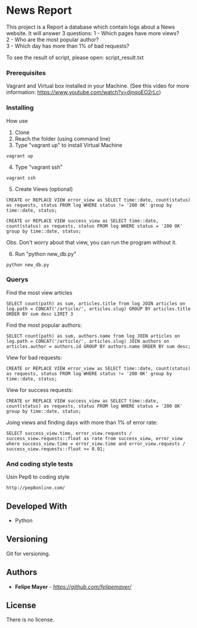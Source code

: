 # News Report

This project is a Report a database which contain logs about a News website. It will answer 3 questions:
1 - Which pages have more views?<br />
2 - Who are the most popular author?<br />
3 - Which day has more than 1% of bad requests?<br />

To see the result of script, please open: script_result.txt

### Prerequisites

Vagrant and Virtual box installed in your Machine. (See this video for more information: https://www.youtube.com/watch?v=djnqoEO2rLc)


### Installing

How use

1. Clone
2. Reach the folder (using command line)
3. Type "vagrant up" to install Virtual Machine
```
vagrant up
```
4. Type "vagrant ssh"
```
vagrant ssh
``` 
5. Create Views (optional)
```
CREATE or REPLACE VIEW error_view as SELECT time::date, count(status) as requests, status FROM log WHERE status != '200 OK' group by time::date, status;
```

```
CREATE or REPLACE VIEW success_view as SELECT time::date, count(status) as requests, status FROM log WHERE status = '200 OK' group by time::date, status;
```

Obs. Don't worry about that view, you can run the program without it.

6. Run "python new_db.py"
```
python new_db.py
```

### Querys

Find the most view articles
```
SELECT count(path) as sum, articles.title from log JOIN articles on log.path = CONCAT('/article/', articles.slug) GROUP BY articles.title ORDER BY sum desc LIMIT 3
```

Find the most popular authors:
```
SELECT count(path) as sum, authors.name from log JOIN articles on log.path = CONCAT('/article/', articles.slug) JOIN authors on articles.author = authors.id GROUP BY authors.name ORDER BY sum desc;
```

View for bad requests:
```
CREATE or REPLACE VIEW error_view as SELECT time::date, count(status) as requests, status FROM log WHERE status != '200 OK' group by time::date, status;
```

View for success requests:
```
CREATE or REPLACE VIEW success_view as SELECT time::date, count(status) as requests, status FROM log WHERE status = '200 OK' group by time::date, status;
```

Joing views and finding days with more than 1% of error rate:
```
SELECT success_view.time, error_view.requests / success_view.requests::float as rate from success_view, error_view where success_view.time = error_view.time and error_view.requests / success_view.requests::float >= 0.01;
```


### And coding style tests

Usin Pep8 to coding style

```
http://pep8online.com/
```

## Developed With

* Python

## Versioning

Git for versioning.

## Authors

* **Felipe Mayer** - *https://github.com/felipemayer/* 

## License

There is no license.